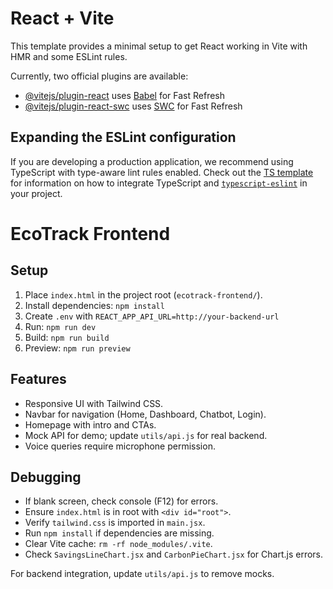 # React + Vite

This template provides a minimal setup to get React working in Vite with HMR and some ESLint rules.

Currently, two official plugins are available:

- [@vitejs/plugin-react](https://github.com/vitejs/vite-plugin-react/blob/main/packages/plugin-react) uses [Babel](https://babeljs.io/) for Fast Refresh
- [@vitejs/plugin-react-swc](https://github.com/vitejs/vite-plugin-react/blob/main/packages/plugin-react-swc) uses [SWC](https://swc.rs/) for Fast Refresh

## Expanding the ESLint configuration

If you are developing a production application, we recommend using TypeScript with type-aware lint rules enabled. Check out the [TS template](https://github.com/vitejs/vite/tree/main/packages/create-vite/template-react-ts) for information on how to integrate TypeScript and [`typescript-eslint`](https://typescript-eslint.io) in your project.

# EcoTrack Frontend

## Setup

1. Place `index.html` in the project root (`ecotrack-frontend/`).
2. Install dependencies: `npm install`
3. Create `.env` with `REACT_APP_API_URL=http://your-backend-url`
4. Run: `npm run dev`
5. Build: `npm run build`
6. Preview: `npm run preview`

## Features

- Responsive UI with Tailwind CSS.
- Navbar for navigation (Home, Dashboard, Chatbot, Login).
- Homepage with intro and CTAs.
- Mock API for demo; update `utils/api.js` for real backend.
- Voice queries require microphone permission.

## Debugging

- If blank screen, check console (F12) for errors.
- Ensure `index.html` is in root with `<div id="root">`.
- Verify `tailwind.css` is imported in `main.jsx`.
- Run `npm install` if dependencies are missing.
- Clear Vite cache: `rm -rf node_modules/.vite`.
- Check `SavingsLineChart.jsx` and `CarbonPieChart.jsx` for Chart.js errors.

For backend integration, update `utils/api.js` to remove mocks.
